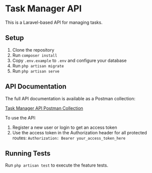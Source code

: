 # Task Manager API

This is a Laravel-based API for managing tasks.

## Setup

1. Clone the repository
2. Run `composer install`
3. Copy `.env.example` to `.env` and configure your database
4. Run `php artisan migrate`
5. Run `php artisan serve`

## API Documentation

The full API documentation is available as a Postman collection:

[Task Manager API Postman Collection](https://documenter.getpostman.com/view/28699003/2sA3kVmgrU)

To use the API:

1. Register a new user or login to get an access token
2. Use the access token in the Authorization header for all protected routes:
   `Authorization: Bearer your_access_token_here`

## Running Tests

Run `php artisan test` to execute the feature tests.